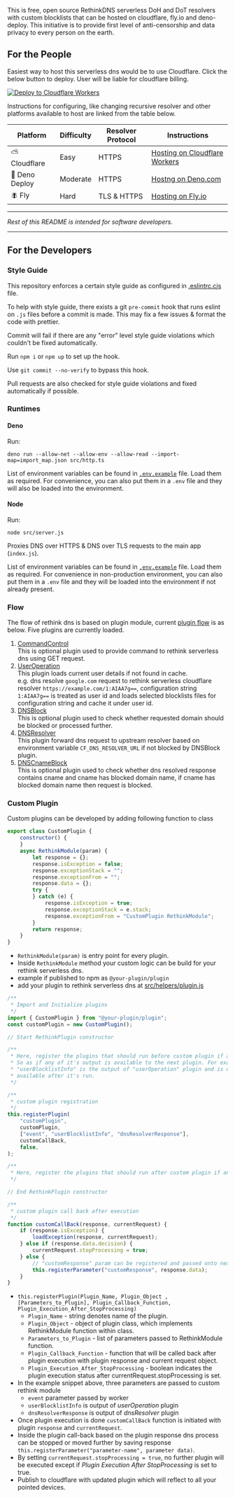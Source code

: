 This is free, open source RethinkDNS serverless DoH and DoT resolvers with custom blocklists
that can be hosted on cloudflare, fly.io and deno-deploy. This initiative is to provide first level of
anti-censorship and data privacy to every person on the earth.

## For the People

Easiest way to host this serverless dns would be to use Cloudflare. Click the below button to deploy. User will be liable for cloudflare billing.

[![Deploy to Cloudflare Workers](https://deploy.workers.cloudflare.com/button)](https://deploy.workers.cloudflare.com/?url=https://github.com/serverless-dns/serverless-dns/)

Instructions for configuring, like changing recursive resolver and other platforms available to host are linked from the table below.

| Platform      | Difficulty | Resolver Protocol | Instructions                                                                            |
| ------------- | ---------- | ----------------- | --------------------------------------------------------------------------------------- |
| ⛅ Cloudflare  | Easy       | HTTPS             | [Hosting on Cloudflare Workers](https://docs.rethinkdns.com/dns/open-source#cloudflare) |
| 🦕 Deno Deploy | Moderate   | HTTPS             | [Hostng on Deno.com](https://docs.rethinkdns.com/dns/open-source#deno-deploy)           |
| 🪰 Fly         | Hard       | TLS & HTTPS       | [Hosting on Fly.io](https://docs.rethinkdns.com/dns/open-source#fly-io)                 |

---

_Rest of this README is intended for software developers._

---

## For the Developers

### Style Guide

This repository enforces a certain style guide as configured in [.eslintrc.cjs](.eslintrc.cjs) file.

To help with style guide, there exists a git `pre-commit` hook that runs eslint
on `.js` files before a commit is made. This may fix a few issues & format the
code with prettier.

Commit will fail if there are any "error" level style guide violations which
couldn't be fixed automatically.

Run `npm i` or `npm up` to set up the hook.

Use `git commit --no-verify` to bypass this hook.

Pull requests are also checked for style guide violations and fixed automatically
if possible.

### Runtimes

#### Deno

Run:

```
deno run --allow-net --allow-env --allow-read --import-map=import_map.json src/http.ts
```

List of environment variables can be found in [`.env.example`](.env.example)
file. Load them as required. For convenience, you can also put them in a `.env`
file and they will also be loaded into the environment.

#### Node

Run:

```
node src/server.js
```

Proxies DNS over HTTPS & DNS over TLS requests to the main app (`index.js`).

List of environment variables can be found in [`.env.example`](.env.example)
file. Load them as required. For convenience in non-production environment, you
can also put them in a `.env` file and they will be loaded into the environment
if not already present.

### Flow

The flow of rethink dns is based on plugin module, current
[plugin flow](src/helpers/plugin.js) is as below. Five plugins are currently loaded.

1. [CommandControl](src/command-control)<br> This
	 is optional plugin used to provide command to rethink serverless dns using
	 GET request.
2. [UserOperation](src/basic)<br> This plugin
	 loads current user details if not found in cache.<br> e.g. dns resolve
	 `google.com` request to rethink serverless cloudflare resolver
	 `https://example.com/1:AIAA7g==`, configuration string `1:AIAA7g==` is
	 treated as user id and loads selected blocklists files for configuration
	 string and cache it under user id.
3. [DNSBlock](src/dns-blocker/dnsBlock.js)<br>
	 This is optional plugin used to check whether requested domain should be
	 blocked or processed further.
4. [DNSResolver](src/dns-blocker/dnsResolver.js)<br>
	 This plugin forward dns request to upstream resolver based on environment
	 variable `CF_DNS_RESOLVER_URL` if not blocked by DNSBlock plugin.
5. [DNSCnameBlock](src/dns-blocker/dnsCnameBlock.js)<br>
	 This is optional plugin used to check whether dns resolved response contains
	 cname and cname has blocked domain name, if cname has blocked domain name
	 then request is blocked.

### Custom Plugin

Custom plugins can be developed by adding following function to class

```javascript
export class CustomPlugin {
	constructor() {
	}
	async RethinkModule(param) {
		let response = {};
		response.isException = false;
		response.exceptionStack = "";
		response.exceptionFrom = "";
		response.data = {};
		try {
		} catch (e) {
			response.isException = true;
			response.exceptionStack = e.stack;
			response.exceptionFrom = "CustomPlugin RethinkModule";
		}
		return response;
	}
}
```

- `RethinkModule(param)` is entry point for every plugin.
- Inside `RethinkModule` method your custom logic can be build for your rethink
	serverless dns.
- example if published to npm as `@your-plugin/plugin`
- add your plugin to rethink serverless dns at [src/helpers/plugin.js](src/helpers/plugin.js)

```javascript
/**
 * Import and Initialize plugins
 */
import { CustomPlugin } from "@your-plugin/plugin";
const customPlugin = new CustomPlugin();

// Start RethinkPlugin constructor

/**
 * Here, register the plugins that should run before custom plugin if any.
 * So as if any of it's output is available to the next plugin. For example,
 * "userBlocklistInfo" is the output of "userOperation" plugin and is only
 * available after it's run.
 */

/**
 * custom plugin registration
 */
this.registerPlugin(
	"customPlugin",
	customPlugin,
	["event", "userBlocklistInfo", "dnsResolverResponse"],
	customCallBack,
	false,
);

/**
 * Here, register the plugins that should run after custom plugin if any.
 */

// End RethinkPlugin constructor

/**
 * custom plugin call back after execution
 */
function customCallBack(response, currentRequest) {
	if (response.isException) {
		loadException(response, currentRequest);
	} else if (response.data.decision) {
		currentRequest.stopProcessing = true;
	} else {
		// "customResponse" param can be registered and passed onto next plugin
		this.registerParameter("customResponse", response.data);
	}
}
```

- `this.registerPlugin(Plugin_Name, Plugin_Object , [Parameters_to_Plugin], Plugin_Callback_Function, Plugin_Execution_After_StopProcessing)`
	- `Plugin_Name` - string denotes name of the plugin.
	- `Plugin_Object` - object of plugin class, which implements RethinkModule
		function within class.
	- `Parameters_to_Plugin` - list of parameters passed to RethinkModule
		function.
	- `Plugin_Callback_Function` - function that will be called back after plugin
		execution with plugin response and current request object.
	- `Plugin_Execution_After_StopProcessing` - boolean indicates the plugin
		execution status after currentRequest.stopProcessing is set.
- In the example snippet above, three parameters are passed to custom rethink
	module
	- `event` parameter passed by worker
	- `userBlocklistInfo` is output of _userOperation_ plugin
	- `dnsResolverResponse` is output of _dnsResolver_ plugin
- Once plugin execution is done `customCallBack` function is initiated with
	plugin `response` and `currentRequest`.
- Inside the plugin call-back based on the plugin response dns process can be
	stopped or moved further by saving response
	`this.registerParameter("parameter-name", parameter data)`.
- By setting `currentRequest.stopProcessing = true`, no further plugin will be
	executed except if _Plugin Execution After StopProcessing_ is set to true.
- Publish to cloudflare with updated plugin which will reflect to all your
	pointed devices.
